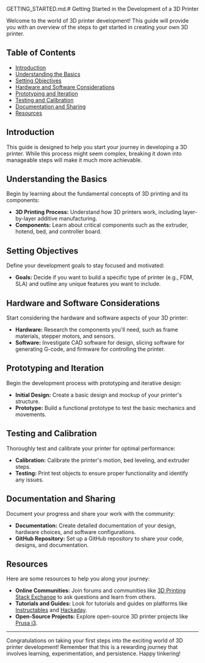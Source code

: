GETTING_STARTED.md.# Getting Started in the Development of a 3D Printer

Welcome to the world of 3D printer development! This guide will provide you with an overview of the steps to get started in creating your own 3D printer.



## Table of Contents
- [Introduction](#introduction)
- [Understanding the Basics](#understanding-the-basics)
- [Setting Objectives](#setting-objectives)
- [Hardware and Software Considerations](#hardware-and-software-considerations)
- [Prototyping and Iteration](#prototyping-and-iteration)
- [Testing and Calibration](#testing-and-calibration)
- [Documentation and Sharing](#documentation-and-sharing)
- [Resources](#resources)

## Introduction
This guide is designed to help you start your journey in developing a 3D printer. While this process might seem complex, breaking it down into manageable steps will make it much more achievable.

## Understanding the Basics
Begin by learning about the fundamental concepts of 3D printing and its components:

- **3D Printing Process:** Understand how 3D printers work, including layer-by-layer additive manufacturing.
- **Components:** Learn about critical components such as the extruder, hotend, bed, and controller board.

## Setting Objectives
Define your development goals to stay focused and motivated:

- **Goals:** Decide if you want to build a specific type of printer (e.g., FDM, SLA) and outline any unique features you want to include.

## Hardware and Software Considerations
Start considering the hardware and software aspects of your 3D printer:

- **Hardware:** Research the components you'll need, such as frame materials, stepper motors, and sensors.
- **Software:** Investigate CAD software for design, slicing software for generating G-code, and firmware for controlling the printer.

## Prototyping and Iteration
Begin the development process with prototyping and iterative design:

- **Initial Design:** Create a basic design and mockup of your printer's structure.
- **Prototype:** Build a functional prototype to test the basic mechanics and movements.

## Testing and Calibration
Thoroughly test and calibrate your printer for optimal performance:

- **Calibration:** Calibrate the printer's motion, bed leveling, and extruder steps.
- **Testing:** Print test objects to ensure proper functionality and identify any issues.

## Documentation and Sharing
Document your progress and share your work with the community:

- **Documentation:** Create detailed documentation of your design, hardware choices, and software configurations.
- **GitHub Repository:** Set up a GitHub repository to share your code, designs, and documentation.

## Resources
Here are some resources to help you along your journey:

- **Online Communities:** Join forums and communities like [3D Printing Stack Exchange](https://3dprinting.stackexchange.com/) to ask questions and learn from others.
- **Tutorials and Guides:** Look for tutorials and guides on platforms like [Instructables](https://www.instructables.com/) and [Hackaday](https://hackaday.io/).
- **Open-Source Projects:** Explore open-source 3D printer projects like [Prusa i3](https://www.prusa3d.com/prusa-i3/).

---

Congratulations on taking your first steps into the exciting world of 3D printer development! Remember that this is a rewarding journey that involves learning, experimentation, and persistence. Happy tinkering!
